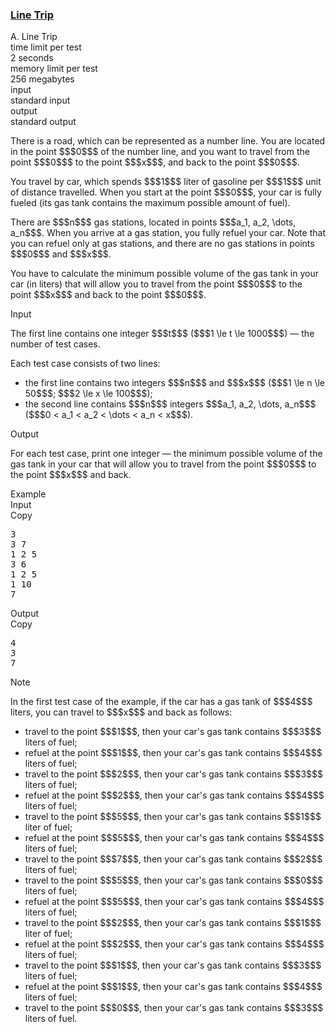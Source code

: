 <h3><a href="https://codeforces.com/contest/1901/problem/A" target="_blank" rel="noopener noreferrer">Line Trip</a></h3>

<div class="header"><div class="title">A. Line Trip</div><div class="time-limit"><div class="property-title">time limit per test</div>2 seconds</div><div class="memory-limit"><div class="property-title">memory limit per test</div>256 megabytes</div><div class="input-file input-standard"><div class="property-title">input</div>standard input</div><div class="output-file output-standard"><div class="property-title">output</div>standard output</div></div><div><p>There is a road, which can be represented as a number line. You are located in the point $$$0$$$ of the number line, and you want to travel from the point $$$0$$$ to the point $$$x$$$, and back to the point $$$0$$$.</p><p>You travel by car, which spends $$$1$$$ liter of gasoline per $$$1$$$ unit of distance travelled. When you start at the point $$$0$$$, your car is fully fueled (its gas tank contains the maximum possible amount of fuel).</p><p>There are $$$n$$$ gas stations, located in points $$$a_1, a_2, \dots, a_n$$$. When you arrive at a gas station, you fully refuel your car. <span class="tex-font-style-bf">Note that you can refuel only at gas stations, and there are no gas stations in points $$$0$$$ and $$$x$$$</span>.</p><p>You have to calculate the minimum possible volume of the gas tank in your car (in liters) that will allow you to travel from the point $$$0$$$ to the point $$$x$$$ and back to the point $$$0$$$.</p></div><div class="input-specification"><div class="section-title">Input</div><p>The first line contains one integer $$$t$$$ ($$$1 \le t \le 1000$$$) — the number of test cases.</p><p>Each test case consists of two lines:</p><ul> <li> the first line contains two integers $$$n$$$ and $$$x$$$ ($$$1 \le n \le 50$$$; $$$2 \le x \le 100$$$); </li><li> the second line contains $$$n$$$ integers $$$a_1, a_2, \dots, a_n$$$ ($$$0 < a_1 < a_2 < \dots < a_n < x$$$). </li></ul></div><div class="output-specification"><div class="section-title">Output</div><p>For each test case, print one integer — the minimum possible volume of the gas tank in your car that will allow you to travel from the point $$$0$$$ to the point $$$x$$$ and back.</p></div><div class="sample-tests"><div class="section-title">Example</div><div class="sample-test"><div class="input"><div class="title">Input<div title="Copy" data-clipboard-target="#id007752157286689089" id="id009179035138209826" class="input-output-copier">Copy</div></div><pre id="id007752157286689089"><div class="test-example-line test-example-line-even test-example-line-0">3</div><div class="test-example-line test-example-line-odd test-example-line-1">3 7</div><div class="test-example-line test-example-line-odd test-example-line-1">1 2 5</div><div class="test-example-line test-example-line-even test-example-line-2">3 6</div><div class="test-example-line test-example-line-even test-example-line-2">1 2 5</div><div class="test-example-line test-example-line-odd test-example-line-3">1 10</div><div class="test-example-line test-example-line-odd test-example-line-3">7</div></pre></div><div class="output"><div class="title">Output<div title="Copy" data-clipboard-target="#id008420549608414355" id="id007540082914890791" class="input-output-copier">Copy</div></div><pre id="id008420549608414355">4
3
7
</pre></div></div></div><div class="note"><div class="section-title">Note</div><p>In the first test case of the example, if the car has a gas tank of $$$4$$$ liters, you can travel to $$$x$$$ and back as follows:</p><ul> <li> travel to the point $$$1$$$, then your car's gas tank contains $$$3$$$ liters of fuel; </li><li> refuel at the point $$$1$$$, then your car's gas tank contains $$$4$$$ liters of fuel; </li><li> travel to the point $$$2$$$, then your car's gas tank contains $$$3$$$ liters of fuel; </li><li> refuel at the point $$$2$$$, then your car's gas tank contains $$$4$$$ liters of fuel; </li><li> travel to the point $$$5$$$, then your car's gas tank contains $$$1$$$ liter of fuel; </li><li> refuel at the point $$$5$$$, then your car's gas tank contains $$$4$$$ liters of fuel; </li><li> travel to the point $$$7$$$, then your car's gas tank contains $$$2$$$ liters of fuel; </li><li> travel to the point $$$5$$$, then your car's gas tank contains $$$0$$$ liters of fuel; </li><li> refuel at the point $$$5$$$, then your car's gas tank contains $$$4$$$ liters of fuel; </li><li> travel to the point $$$2$$$, then your car's gas tank contains $$$1$$$ liter of fuel; </li><li> refuel at the point $$$2$$$, then your car's gas tank contains $$$4$$$ liters of fuel; </li><li> travel to the point $$$1$$$, then your car's gas tank contains $$$3$$$ liters of fuel; </li><li> refuel at the point $$$1$$$, then your car's gas tank contains $$$4$$$ liters of fuel; </li><li> travel to the point $$$0$$$, then your car's gas tank contains $$$3$$$ liters of fuel. </li></ul></div>